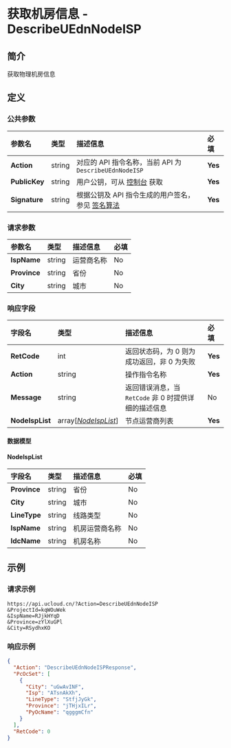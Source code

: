# 获取机房信息 - DescribeUEdnNodeISP

## 简介

获取物理机房信息









## 定义

### 公共参数

| 参数名 | 类型 | 描述信息 | 必填 |
|:---|:---|:---|:---|
| **Action**     | string  | 对应的 API 指令名称，当前 API 为 `DescribeUEdnNodeISP`                        | **Yes** |
| **PublicKey**  | string  | 用户公钥，可从 [控制台](https://console.ucloud.cn/uapi/apikey) 获取                                             | **Yes** |
| **Signature**  | string  | 根据公钥及 API 指令生成的用户签名，参见 [签名算法](api/summary/signature.md)  | **Yes** |

### 请求参数

| 参数名 | 类型 | 描述信息 | 必填 |
|:---|:---|:---|:---|
| **IspName** | string | 运营商名称 |No|
| **Province** | string | 省份 |No|
| **City** | string | 城市 |No|

### 响应字段

| 字段名 | 类型 | 描述信息 | 必填 |
|:---|:---|:---|:---|
| **RetCode** | int | 返回状态码，为 0 则为成功返回，非 0 为失败 |**Yes**|
| **Action** | string | 操作指令名称 |**Yes**|
| **Message** | string | 返回错误消息，当 `RetCode` 非 0 时提供详细的描述信息 |No|
| **NodeIspList** | array[[*NodeIspList*](#NodeIspList)] | 节点运营商列表 |**Yes**|

#### 数据模型


#### NodeIspList

| 字段名 | 类型 | 描述信息 | 必填 |
|:---|:---|:---|:---|
| **Province** | string | 省份 |No|
| **City** | string | 城市 |No|
| **LineType** | string | 线路类型 |No|
| **IspName** | string | 机房运营商名称 |No|
| **IdcName** | string | 机房名称 |No|

## 示例

### 请求示例
    
```
https://api.ucloud.cn/?Action=DescribeUEdnNodeISP
&ProjectId=kqWOuWek
&IspName=RJjkHYqD
&Province=zYlXuGPl
&City=RSydhxKO
```

### 响应示例
    
```json
{
  "Action": "DescribeUEdnNodeISPResponse",
  "PcOcSet": [
    {
      "City": "uGwAvINF",
      "Isp": "ATsnAkXh",
      "LineType": "StfjJyGk",
      "Province": "jTHjxILr",
      "PyOcName": "qgggmCfn"
    }
  ],
  "RetCode": 0
}
```





